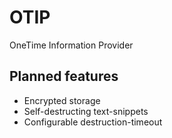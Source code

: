 # OTIP

OneTime Information Provider

## Planned features
 * Encrypted storage
 * Self-destructing text-snippets
 * Configurable destruction-timeout

